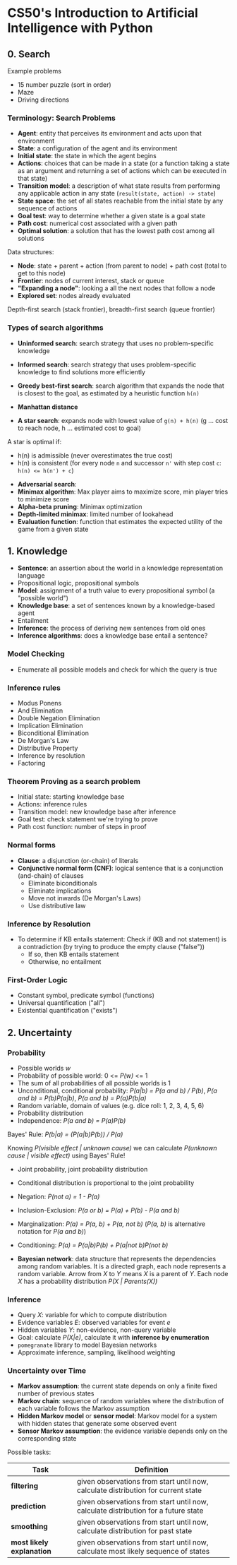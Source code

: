 # CS50's Introduction to Artificial Intelligence with Python

## 0. Search

Example problems

* 15 number puzzle (sort in order)
* Maze
* Driving directions

### Terminology: Search Problems

* **Agent**: entity that perceives its environment and acts upon that environment
* **State**: a configuration of the agent and its environment
* **Initial state**: the state in which the agent begins
* **Actions**: choices that can be made in a state (or a function taking a state as an argument and returning a set of actions which can be executed in that state)
* **Transition model**: a description of what state results from performing any applicable action in any state (`result(state, action) -> state`)
* **State space**: the set of all states reachable from the initial state by any sequence of actions
* **Goal test**: way to determine whether a given state is a goal state
* **Path cost**: numerical cost associated with a given path
* **Optimal solution**: a solution that has the lowest path cost among all solutions

Data structures:

* **Node**: state + parent + action (from parent to node) + path cost (total to get to this node)
* **Frontier**: nodes of current interest, stack or queue
* **"Expanding a node"**: looking a all the next nodes that follow a node
* **Explored set**: nodes already evaluated

Depth-first search (stack frontier), breadth-first search (queue frontier)

### Types of search algorithms

* **Uninformed search**: search strategy that uses no problem-specific knowledge
* **Informed search**: search strategy that uses problem-specific knowledge to find solutions more efficiently

* **Greedy best-first search**: search algorithm that expands the node that is closest to the goal, as estimated by a heuristic function `h(n)`
* **Manhattan distance**
* **A star search**: expands node with lowest value of `g(n) + h(n)` (g ... cost to reach node, h ... estimated cost to goal)

A star is optimal if:
- h(n) is admissible (never overestimates the true cost)
- h(n) is consistent (for every node `n` and successor `n'` with step cost `c`: `h(n) <= h(n') + c`)

* **Adversarial search**:
* **Minimax algorithm**: Max player aims to maximize score, min player tries to minimize score
* **Alpha-beta pruning**: Minimax optimization
* **Depth-limited minimax**: limited number of lookahead
* **Evaluation function**: function that estimates the expected utility of the game from a given state

## 1. Knowledge

* **Sentence**: an assertion about the world in a knowledge representation language
* Propositional logic, propositional symbols
* **Model**: assignment of a truth value to every propositional symbol (a "possible world")
* **Knowledge base**: a set of sentences known by a knowledge-based agent
* Entailment
* **Inference**: the process of deriving new sentences from old ones
* **Inference algorithms**: does a knowledge base entail a sentence?

### Model Checking

* Enumerate all possible models and check for which the query is true

### Inference rules

* Modus Ponens
* And Elimination
* Double Negation Elimination
* Implication Elimination
* Biconditional Elimination
* De Morgan's Law
* Distributive Property
* Inference by resolution
* Factoring

### Theorem Proving as a search problem

* Initial state: starting knowledge base
* Actions: inference rules
* Transition model: new knowledge base after inference
* Goal test: check statement we're trying to prove
* Path cost function: number of steps in proof

### Normal forms

* **Clause**: a disjunction (or-chain) of literals
* **Conjunctive normal form (CNF)**: logical sentence that is a conjunction (and-chain) of clauses
    - Eliminate biconditionals
    - Eliminate implications
    - Move not inwards (De Morgan's Laws)
    - Use distributive law

### Inference by Resolution

* To determine if KB entails statement: Check if (KB and not statement) is a contradiction (by trying to produce the empty clause ("false"))
    - If so, then KB entails statement
    - Otherwise, no entailment

### First-Order Logic

* Constant symbol, predicate symbol (functions)
* Universal quantification ("all")
* Existential quantification ("exists")

## 2. Uncertainty

### Probability

* Possible worlds *w*
* Probability of possible world: 0 <= *P(w)* <= 1
* The sum of all probabilities of all possible worlds is 1
* Unconditional, conditional probability: *P(a|b) = P(a and b) / P(b)*, *P(a and b) = P(b)P(a|b)*, *P(a and b) = P(a)P(b|a)*
* Random variable, domain of values (e.g. dice roll: 1, 2, 3, 4, 5, 6)
* Probability distribution
* Independence: *P(a and b) = P(a)P(b)*

Bayes' Rule: *P(b|a) = (P(a|b)P(b)) / P(a)*

Knowing *P(visible effect | unknown cause)* we can calculate *P(unknown cause | visible effect)* using Bayes' Rule!

* Joint probability, joint probability distribution
* Conditional distribution is proportional to the joint probability
* Negation: *P(not a) = 1 - P(a)*
* Inclusion-Exclusion: *P(a or b) = P(a) + P(b) - P(a and b)*
* Marginalization: *P(a) = P(a, b) + P(a, not b)* (*P(a, b)* is alternative notation for *P(a and b)*)
* Conditioning: *P(a) = P(a|b)P(b) + P(a|not b)P(not b)*

* **Bayesian network**: data structure that represents the dependencies among random variables.
  It is a directed graph, each node represents a random variable. Arrow from *X* to *Y* means *X* is a parent of *Y*.
  Each node *X* has a probability distribution *P(X | Parents(X))*

### Inference

* Query *X*: variable for which to compute distribution
* Evidence variables *E*: observed variables for event *e*
* Hidden variables *Y*: non-evidence, non-query variable
* Goal: calculate *P(X|e)*, calculate it with **inference by enumeration**
* `pomegranate` library to model Bayesian networks
* Approximate inference, sampling, likelihood weighting

### Uncertainty over Time

* **Markov assumption**: the current state depends on only a finite fixed number of previous states
* **Markov chain**: sequence of random variables where the distribution of each variable follows the Markov assumption
* **Hidden Markov model** or **sensor model**: Markov model for a system with hidden states that generate some observed event
* **Sensor Markov assumption**: the evidence variable depends only on the corresponding state

Possible tasks:

|Task|Definition|
|---|---|
|**filtering**|given observations from start until now, calculate distribution for current state|
|**prediction**|given observations from start until now, calculate distribution for a future state|
|**smoothing**|given observations from start until now, calculate distribution for past state|
|**most likely explanation**|given observations from start until now, calculate most likely sequence of states|


